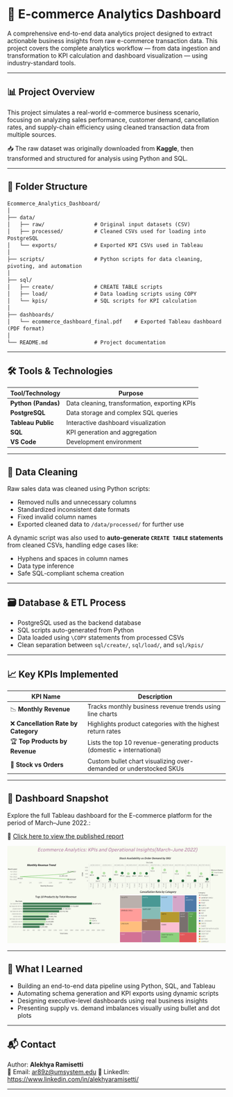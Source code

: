
# 🛒 E-commerce Analytics Dashboard

A comprehensive end-to-end data analytics project designed to extract actionable business insights from raw e-commerce transaction data. This project covers the complete analytics workflow — from data ingestion and transformation to KPI calculation and dashboard visualization — using industry-standard tools.

---

## 📊 Project Overview

This project simulates a real-world e-commerce business scenario, focusing on analyzing sales performance, customer demand, cancellation rates, and supply-chain efficiency using cleaned transaction data from multiple sources.

📥 The raw dataset was originally downloaded from **Kaggle**, then transformed and structured for analysis using Python and SQL.

---

## 📁 Folder Structure

```
Ecommerce_Analytics_Dashboard/
│
├── data/
│   ├── raw/                # Original input datasets (CSV)
│   ├── processed/          # Cleaned CSVs used for loading into PostgreSQL
│   └── exports/            # Exported KPI CSVs used in Tableau
│
├── scripts/                # Python scripts for data cleaning, pivoting, and automation
│
├── sql/
│   ├── create/             # CREATE TABLE scripts
│   ├── load/               # Data loading scripts using COPY
│   └── kpis/               # SQL scripts for KPI calculation
│
├── dashboards/
│   └── ecommerce_dashboard_final.pdf    # Exported Tableau dashboard (PDF format)
│
└── README.md               # Project documentation
```

---

## 🛠️ Tools & Technologies

| Tool/Technology  | Purpose                            |
|------------------|-------------------------------------|
| **Python (Pandas)**     | Data cleaning, transformation, exporting KPIs |
| **PostgreSQL**          | Data storage and complex SQL queries |
| **Tableau Public**      | Interactive dashboard visualization |
| **SQL**                 | KPI generation and aggregation |
| **VS Code**             | Development environment |

---

## 🧹 Data Cleaning

Raw sales data was cleaned using Python scripts:
- Removed nulls and unnecessary columns
- Standardized inconsistent date formats
- Fixed invalid column names
- Exported cleaned data to `/data/processed/` for further use

A dynamic script was also used to **auto-generate `CREATE TABLE` statements** from cleaned CSVs, handling edge cases like:
- Hyphens and spaces in column names
- Data type inference
- Safe SQL-compliant schema creation

---

## 🗃️ Database & ETL Process

- PostgreSQL used as the backend database
- SQL scripts auto-generated from Python
- Data loaded using `\COPY` statements from processed CSVs
- Clean separation between `sql/create/`, `sql/load/`, and `sql/kpis/`

---

## 📈 Key KPIs Implemented

| KPI Name                  | Description                                                                 |
|---------------------------|-----------------------------------------------------------------------------|
| 📉 **Monthly Revenue**          | Tracks monthly business revenue trends using line charts                    |
| ❌ **Cancellation Rate by Category** | Highlights product categories with the highest return rates              |
| 🏆 **Top Products by Revenue**     | Lists the top 10 revenue-generating products (domestic + international) |
| 🎯 **Stock vs Orders** | Custom bullet chart visualizing over-demanded or understocked SKUs      |

---
## 📌 Dashboard Snapshot

Explore the full Tableau dashboard for the E-commerce platform for the period of March–June 2022.:

🔗 [Click here to view the published report](https://public.tableau.com/views/ecommerce_analytics_dashboard/Dashboard1?:language=en-US&:sid=&:redirect=auth&:display_count=n&:origin=viz_share_link)


![Dashboard Screenshot](Dashboard%201.png)

---

## 🧠 What I Learned

- Building an end-to-end data pipeline using Python, SQL, and Tableau
- Automating schema generation and KPI exports using dynamic scripts
- Designing executive-level dashboards using real business insights
- Presenting supply vs. demand imbalances visually using bullet and dot plots

---

## 📬 Contact

Author: **Alekhya Ramisetti**  
📧 Email: ar89z@umsystem.edu 
🔗 LinkedIn: https://www.linkedin.com/in/alekhyaramisetti/

---
